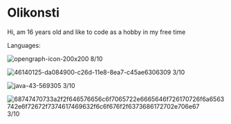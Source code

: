 

# Olikonsti

Hi, am 16 years old and like to code as a hobby in my free time

Languages:


![opengraph-icon-200x200](https://user-images.githubusercontent.com/68354546/116529004-bf425900-a8dc-11eb-95b6-545e332f2588.png)
8/10

![46140125-da084900-c26d-11e8-8ea7-c45ae6306309](https://user-images.githubusercontent.com/68354546/116529065-d123fc00-a8dc-11eb-85ea-c58193476b1c.png)
3/10

![java-43-569305](https://user-images.githubusercontent.com/68354546/116529039-c8cbc100-a8dc-11eb-8949-7f48a4caef6b.png)
3/10

![68747470733a2f2f646576656c6f7065722e6665646f726170726f6a6563742e6f72672f7374617469632f6c6f676f2f6373686172702e706e67](https://user-images.githubusercontent.com/68354546/116529053-ce290b80-a8dc-11eb-82ca-d3ea79f36488.png)
3/10
